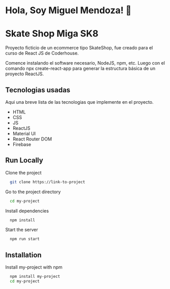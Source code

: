 
# Hola, Soy Miguel Mendoza! 👋


# Skate Shop Miga SK8

Proyecto ficticio de un ecommerce tipo SkateShop, fue creado para el curso de React JS de Coderhouse.

Comence instalando el software necesario, NodeJS, npm, etc. Luego con el comando npx create-react-app para generar la estructura básica de un proyecto ReactJS.




## Tecnologias usadas

Aqui una breve lista de las tecnologias que implemente en el proyecto.

- HTML
- CSS
- JS
- ReactJS
- Material UI
- React Router DOM
- Firebase

## Run Locally

Clone the project

```bash
  git clone https://link-to-project
```

Go to the project directory

```bash
  cd my-project
```

Install dependencies

```bash
  npm install
```

Start the server

```bash
  npm run start
```


## Installation

Install my-project with npm

```bash
  npm install my-project
  cd my-project
```
    
